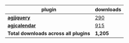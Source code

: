 plugin|downloads
------|----------
[**agjjquery**](https://www.npmjs.com/package/agjjquery)|[290](https://www.npmjs.com/package/agjjquery)
[**agjcalendar**](https://www.npmjs.com/package/agjcalendar)|[915](https://www.npmjs.com/package/agjcalendar)
**Total downloads across all plugins**|**1,205**
